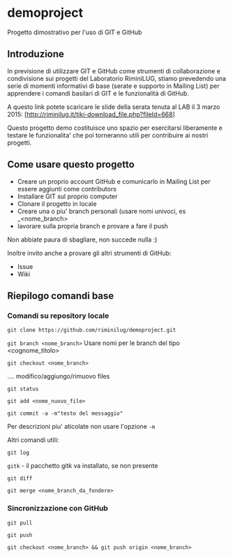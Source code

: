 # demoproject
Progetto dimostrativo per l'uso di GIT e GitHub


Introduzione
------------
In previsione di utilizzare GIT e GitHub come strumenti di collaborazione e condivisione sui progetti del Laboratorio RiminiLUG, stiamo prevedendo una serie di momenti informativi di base (serate e supporto in Mailing List) per apprendere i comandi basilari di GIT e le funzionalità di GitHub.

A questo link potete scaricare le slide della serata tenuta al LAB il 3 marzo 2015:
[http://riminilug.it/tiki-download_file.php?fileId=668]

Questo progetto demo costituisce uno spazio per esercitarsi liberamente e testare le funzionalita' che poi torneranno utili per contribuire ai nostri progetti.

Come usare questo progetto
--------------------------

* Creare un proprio account GitHub e comunicarlo in Mailing List per essere aggiunti come contributors
* Installare GIT sul proprio computer
* Clonare il progetto in locale
* Creare una o piu' branch personali (usare nomi univoci, es <cognome>_<nome_branch>
* lavorare sulla propria branch e provare a fare il push

Non abbiate paura di sbagliare, non succede nulla :)

Inoltre invito anche a provare gli altri strumenti di GitHub:
* Issue
* Wiki

Riepilogo comandi base
----------------------

### Comandi su repository locale

`git clone https://github.com/riminilug/demoproject.git`

`git branch <nome_branch>`  Usare nomi per le branch del tipo <cognome_titolo>

`git checkout <nome_branch>`

.... modifico/aggiungo/rimuovo files

`git status`

`git add <nome_nuovo_file>`

`git commit -a -m"testo del messaggio"`

Per descrizioni piu' aticolate non usare l'opzione `-m`


Altri comandi utili:

`git log`

`gitk`  - il pacchetto gitk va installato, se non presente

`git diff`

`git merge <nome_branch_da_fondere>`


### Sincronizzazione con GitHub

`git pull`

`git push`

`git checkout <nome_branch> && git push origin <nome_branch>`

